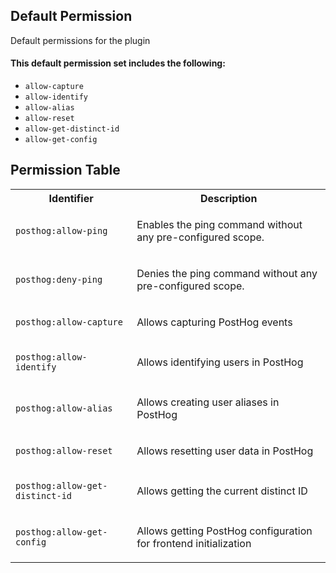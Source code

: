 ## Default Permission

Default permissions for the plugin

#### This default permission set includes the following:

- `allow-capture`
- `allow-identify`
- `allow-alias`
- `allow-reset`
- `allow-get-distinct-id`
- `allow-get-config`

## Permission Table

<table>
<tr>
<th>Identifier</th>
<th>Description</th>
</tr>


<tr>
<td>

`posthog:allow-ping`

</td>
<td>

Enables the ping command without any pre-configured scope.

</td>
</tr>

<tr>
<td>

`posthog:deny-ping`

</td>
<td>

Denies the ping command without any pre-configured scope.

</td>
</tr>

<tr>
<td>

`posthog:allow-capture`

</td>
<td>

Allows capturing PostHog events

</td>
</tr>

<tr>
<td>

`posthog:allow-identify`

</td>
<td>

Allows identifying users in PostHog

</td>
</tr>

<tr>
<td>

`posthog:allow-alias`

</td>
<td>

Allows creating user aliases in PostHog

</td>
</tr>

<tr>
<td>

`posthog:allow-reset`

</td>
<td>

Allows resetting user data in PostHog

</td>
</tr>

<tr>
<td>

`posthog:allow-get-distinct-id`

</td>
<td>

Allows getting the current distinct ID

</td>
</tr>

<tr>
<td>

`posthog:allow-get-config`

</td>
<td>

Allows getting PostHog configuration for frontend initialization

</td>
</tr>
</table>
